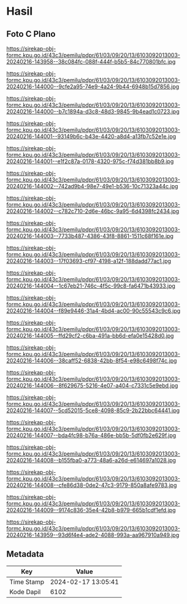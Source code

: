 # Hasil

## Foto C Plano

https://sirekap-obj-formc.kpu.go.id/43c3/pemilu/pdpr/61/03/09/20/13/6103092013003-20240216-143958--38c084fc-088f-444f-b5b5-84c770801bfc.jpg

https://sirekap-obj-formc.kpu.go.id/43c3/pemilu/pdpr/61/03/09/20/13/6103092013003-20240216-144000--9cfe2a95-74e9-4a24-9b44-6948b15d7856.jpg

https://sirekap-obj-formc.kpu.go.id/43c3/pemilu/pdpr/61/03/09/20/13/6103092013003-20240216-144000--b7c1894a-d3c8-48d3-9845-9b4ead1c0723.jpg

https://sirekap-obj-formc.kpu.go.id/43c3/pemilu/pdpr/61/03/09/20/13/6103092013003-20240216-144001--93149b6c-b43e-4420-a8d4-a13fb7c52e1e.jpg

https://sirekap-obj-formc.kpu.go.id/43c3/pemilu/pdpr/61/03/09/20/13/6103092013003-20240216-144001--e1f2c87a-0178-4320-975c-f74d381bb8b9.jpg

https://sirekap-obj-formc.kpu.go.id/43c3/pemilu/pdpr/61/03/09/20/13/6103092013003-20240216-144002--742ad9b4-98e7-49e1-b536-10c71323a44c.jpg

https://sirekap-obj-formc.kpu.go.id/43c3/pemilu/pdpr/61/03/09/20/13/6103092013003-20240216-144002--c782c710-2d6e-46bc-9a95-6d4398fc2434.jpg

https://sirekap-obj-formc.kpu.go.id/43c3/pemilu/pdpr/61/03/09/20/13/6103092013003-20240216-144003--7733b487-4386-43f8-8861-1511c68f161e.jpg

https://sirekap-obj-formc.kpu.go.id/43c3/pemilu/pdpr/61/03/09/20/13/6103092013003-20240216-144003--17f03693-cf97-4198-a12f-188dadd77ac1.jpg

https://sirekap-obj-formc.kpu.go.id/43c3/pemilu/pdpr/61/03/09/20/13/6103092013003-20240216-144004--1c67eb21-746c-4f5c-99c8-fa6471b43933.jpg

https://sirekap-obj-formc.kpu.go.id/43c3/pemilu/pdpr/61/03/09/20/13/6103092013003-20240216-144004--f89e9446-31a4-4bd4-ac00-90c55543c9c6.jpg

https://sirekap-obj-formc.kpu.go.id/43c3/pemilu/pdpr/61/03/09/20/13/6103092013003-20240216-144005--ffd29cf2-c6ba-491a-bb6d-efa0e15428d0.jpg

https://sirekap-obj-formc.kpu.go.id/43c3/pemilu/pdpr/61/03/09/20/13/6103092013003-20240216-144006--38caff52-6838-42bb-8f54-e98c6498f74c.jpg

https://sirekap-obj-formc.kpu.go.id/43c3/pemilu/pdpr/61/03/09/20/13/6103092013003-20240216-144006--8f629675-5216-4e07-a404-c7331c5e9ebd.jpg

https://sirekap-obj-formc.kpu.go.id/43c3/pemilu/pdpr/61/03/09/20/13/6103092013003-20240216-144007--5cd52015-5ce8-4098-85c9-2b22bbc64441.jpg

https://sirekap-obj-formc.kpu.go.id/43c3/pemilu/pdpr/61/03/09/20/13/6103092013003-20240216-144007--bda4fc98-b76a-486e-bb5b-5df0fb2e629f.jpg

https://sirekap-obj-formc.kpu.go.id/43c3/pemilu/pdpr/61/03/09/20/13/6103092013003-20240216-144008--b155fba0-a773-48a6-a26d-e614697a1028.jpg

https://sirekap-obj-formc.kpu.go.id/43c3/pemilu/pdpr/61/03/09/20/13/6103092013003-20240216-144008--cfe86d38-0de2-47c3-9179-850a8afe9783.jpg

https://sirekap-obj-formc.kpu.go.id/43c3/pemilu/pdpr/61/03/09/20/13/6103092013003-20240216-144009--9174c836-35e4-42b8-b979-665b1cdf1efd.jpg

https://sirekap-obj-formc.kpu.go.id/43c3/pemilu/pdpr/61/03/09/20/13/6103092013003-20240216-143959--93d6f4e4-ade2-4088-993a-aa967910a949.jpg


## Metadata

| Key        | Value               |
| ---------- | ------------------- |
| Time Stamp | 2024-02-17 13:05:41 |
| Kode Dapil | 6102                |



